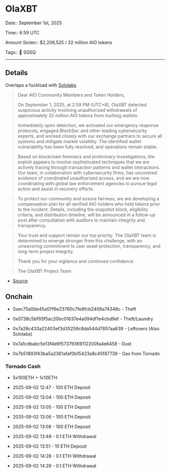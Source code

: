 # OlaXBT

Date:: September 1st, 2025

Time:: 6:59 UTC

Amount Stolen:: $2,206,525 / 32 million AIO tokens

Tags:: 🔑 SQSQ

---

## Details

Overlaps a fuckload with [Sololabs](./sololabs.md)


> Dear AIO Community Members and Token Holders,

> On September 1, 2025, at 2:59 PM (UTC+8), OlaXBT detected suspicious activity involving unauthorized withdrawals of approximately 32 million AIO tokens from multisig wallets.

> Immediately upon detection, we activated our emergency response protocols, engaged BlockSec and other leading cybersecurity experts, and worked closely with our exchange partners to secure all systems and mitigate market volatility. The identified wallet vulnerability has been fully resolved, and operations remain stable.

> Based on blockchain forensics and preliminary investigations, the exploit appears to involve sophisticated techniques that we are actively tracing through transaction patterns and wallet interactions. Our team, in collaboration with cybersecurity firms, has uncovered evidence of coordinated unauthorized access, and we are now coordinating with global law enforcement agencies to pursue legal action and assist in recovery efforts.

> To protect our community and ensure fairness, we are developing a compensation plan for all verified AIO holders who held tokens prior to the incident. Details, including the snapshot block, eligibility criteria, and distribution timeline, will be announced in a follow-up post after consultation with auditors to maintain integrity and transparency.

> Your trust and support remain our top priority. The OlaXBT team is determined to emerge stronger from this challenge, with an unwavering commitment to user asset protection, transparency, and long-term project integrity.

> Thank you for your vigilance and continued confidence.

> The OlaXBT Project Team

- [Source](https://x.com/olaxbt_terminal/status/1962496095369699539)


## Onchain

- 0xec75a0bb45a07f6e23760c7fe8fcb2408a74348c - Theft

- 0x0738c5bf93f5ac20bc01637e4a094df1e4cbd9ef - Theft/Laundry

- 0x7a28c433a22403ef3d35259c8da544d7857aa839 - Leftovers (Also Sololabs)

- 0x7a1cdbabc5e13f4e6f57379369112200fa4e6458 - Dust 

- 0x7b51893f43ba5a2361afaf0b15423a8c45f87739 - Gas from Tornado 





### Tornado Cash

- 5x100ETH + 1x10ETH

- 2025-09-02 12:47 - 100 ETH Deposit

- 2025-09-02 13:04 - 100 ETH Deposit

- 2025-09-02 13:05 - 100 ETH Deposit

- 2025-09-02 13:06 - 100 ETH Deposit

- 2025-09-02 13:08 - 100 ETH Deposit

- 2025-09-02 13:48 - 0.1 ETH Withdrawal

- 2025-09-02 13:51 - 10 ETH  Deposit

- 2025-09-02 14:28 - 0.1 ETH Withdrawal

- 2025-09-02 14:29 - 0.1 ETH Withdrawal
